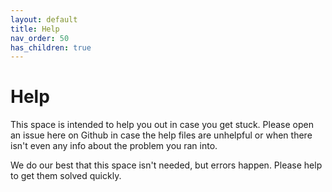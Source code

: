 ```yaml
---
layout: default
title: Help
nav_order: 50
has_children: true
---
```


# Help

This space is intended to help you out in case you get stuck. Please open an issue here on Github in case the help files are unhelpful or when there isn't even any info about the problem you ran into.

We do our best that this space isn't needed, but errors happen. Please help to get them solved quickly.
